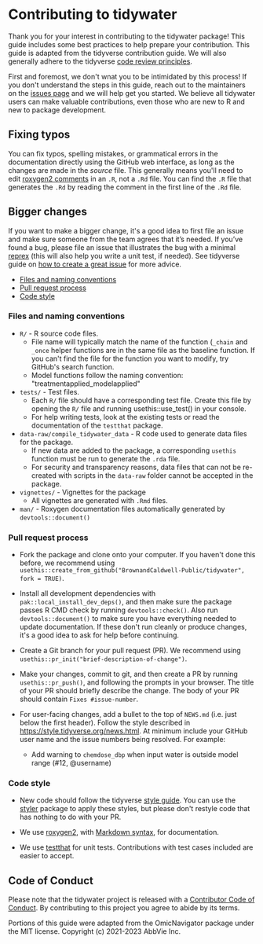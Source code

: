 # Contributing to tidywater

Thank you for your interest in contributing to the tidywater package! This guide includes some best practices to help prepare your contribution.
This guide is adapted from the tidyverse contribution guide. We will also generally adhere to the tidyverse [code review principles](https://code-review.tidyverse.org/).

First and foremost, we don't wnat you to be intimidated by this process! If you don't understand the steps in this guide, 
reach out to the maintainers on the [issues page](https://github.com/BrownandCaldwell-Public/tidywater/issues) and we will help get you started. We believe all tidywater users can make
valuable contributions, even those who are new to R and new to package development.

## Fixing typos

You can fix typos, spelling mistakes, or grammatical errors in the documentation directly using the GitHub web interface, as long as the changes are made in the _source_ file. 
This generally means you'll need to edit [roxygen2 comments](https://roxygen2.r-lib.org/articles/roxygen2.html) in an `.R`, not a `.Rd` file. 
You can find the `.R` file that generates the `.Rd` by reading the comment in the first line of the `.Rd` file.

## Bigger changes

If you want to make a bigger change, it's a good idea to first file an issue and make sure someone from the team agrees that it’s needed. 
If you’ve found a bug, please file an issue that illustrates the bug with a minimal 
[reprex](https://www.tidyverse.org/help/#reprex) (this will also help you write a unit test, if needed).
See tidyverse guide on [how to create a great issue](https://code-review.tidyverse.org/issues/) for more advice.

* [Files and naming conventions](#files-and-naming-conventions)
* [Pull request process](#pull-request-process)
* [Code style](#code-style)

### Files and naming conventions

* `R/` - R source code files.
  * File name will typically match the name of the function (`_chain` and `_once` helper functions are in the same file as the baseline function. 
  If you can't find the file for the function you want to modify, try GitHub's search function.
  * Model functions follow the naming convention: "treatmentapplied_modelapplied"
* `tests/` - Test files.
  * Each `R/` file should have a corresponding test file. Create this file by opening the `R/` file and running usethis::use_test() in your console.
  * For help writing tests, look at the existing tests or read the documentation of the `testthat` package.
* `data-raw/compile_tidywater_data` - R code used to generate data files for the package.
  * If new data are added to the package, a corresponding `usethis` function must be run to generate the `.rda` file.
  * For security and transparency reasons, data files that can not be re-created with scripts in the `data-raw` folder cannot be accepted in the package.
* `vignettes/` - Vignettes for the package
  * All vignettes are generated with `.Rmd` files.
* `man/` - Roxygen documentation files automatically generated by `devtools::document()`

### Pull request process

*   Fork the package and clone onto your computer. If you haven't done this before, we recommend using `usethis::create_from_github("BrownandCaldwell-Public/tidywater", fork = TRUE)`.

*   Install all development dependencies with `pak::local_install_dev_deps()`, and then make sure the package passes R CMD check by running `devtools::check()`. 
    Also run `devtools::document()` to make sure you have everything needed to update documentation. If these don't run cleanly or produce changes, 
    it's a good idea to ask for help before continuing. 
*   Create a Git branch for your pull request (PR). We recommend using `usethis::pr_init("brief-description-of-change")`.

*   Make your changes, commit to git, and then create a PR by running `usethis::pr_push()`, and following the prompts in your browser.
    The title of your PR should briefly describe the change.
    The body of your PR should contain `Fixes #issue-number`.

*  For user-facing changes, add a bullet to the top of `NEWS.md` (i.e. just below the first header). Follow the style described in <https://style.tidyverse.org/news.html>.
   At minimum include your GitHub user name and the issue numbers being resolved. For example:
   * Add warning to `chemdose_dbp` when input water is outside model range (#12, @username)


### Code style

*   New code should follow the tidyverse [style guide](https://style.tidyverse.org). 
    You can use the [styler](https://CRAN.R-project.org/package=styler) package to apply these styles, but please don't restyle code that has nothing to do with your PR.  

*  We use [roxygen2](https://cran.r-project.org/package=roxygen2), with [Markdown syntax](https://cran.r-project.org/web/packages/roxygen2/vignettes/rd-formatting.html), for documentation.  

*  We use [testthat](https://cran.r-project.org/package=testthat) for unit tests. 
   Contributions with test cases included are easier to accept.  




## Code of Conduct

Please note that the tidywater project is released with a
[Contributor Code of Conduct](CODE_OF_CONDUCT.md). By contributing to this
project you agree to abide by its terms.


Portions of this guide were adapted from the OmicNavigator package under the MIT license. Copyright (c) 2021-2023 AbbVie Inc.
